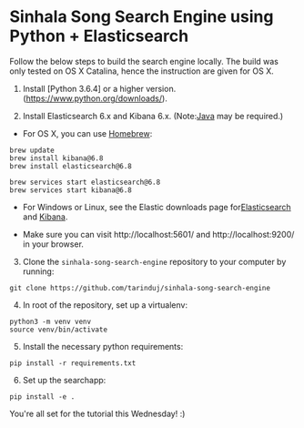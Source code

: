 # Sinhala Song Search Engine using Python + Elasticsearch

Follow the below steps to build the search engine locally. The build was only tested on OS X Catalina, hence the instruction are given for OS X.

1. Install [Python 3.6.4] or a higher version.(https://www.python.org/downloads/).

2. Install Elasticsearch 6.x and Kibana 6.x. (Note:[Java](https://java.com/en/download/) may be required.)

  - For OS X, you can use [Homebrew](https://brew.sh/):
```
brew update
brew install kibana@6.8
brew install elasticsearch@6.8

brew services start elasticsearch@6.8
brew services start kibana@6.8
```
  - For Windows or Linux, see the Elastic downloads page for[Elasticsearch](https://www.elastic.co/downloads/elasticsearch) and [Kibana](https://www.elastic.co/downloads/kibana).

  - Make sure you can visit http://localhost:5601/ and http://localhost:9200/ in your browser.

3. Clone the `sinhala-song-search-engine` repository to your computer by running:
```
git clone https://github.com/tarinduj/sinhala-song-search-engine
```

4. In root of the repository, set up a virtualenv:
```
python3 -m venv venv
source venv/bin/activate
```

5. Install the necessary python requirements:
```
pip install -r requirements.txt
```

6. Set up the searchapp:
```
pip install -e .
```

You're all set for the tutorial this Wednesday! :)
